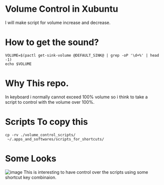 
# Volume Control in Xubuntu

I will make script for volume increase and decrease.

# How to get the sound?
```
VOLUME=$(pactl get-sink-volume @DEFAULT_SINK@ | grep -oP '\d+%' | head -1)
echo $VOLUME
```

# Why This repo.
In keyboard i normally cannot exceed 100% volume so i think to take a script to control with the volume over 100%.

# Scripts To copy this

```
cp -rv ./volume_control_scripts/
 ~/.apps_and_softwares/scripts_for_shortcuts/
```


# Some Looks 

![image](https://github.com/user-attachments/assets/2d636e1d-be19-4ef3-a198-ae5addd5ded8)
This is interesting to have control over the scripts using some shortcut key combinaion.
